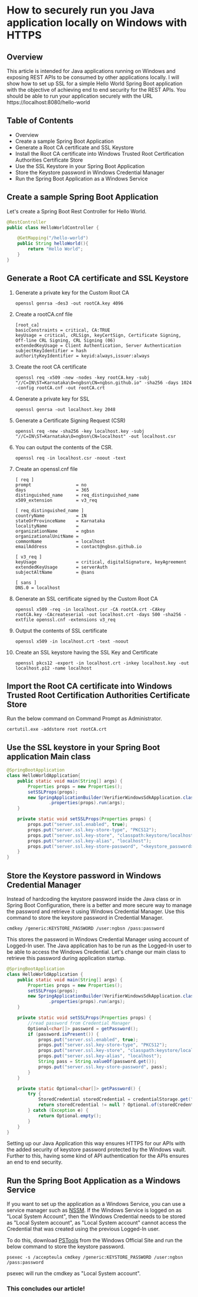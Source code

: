 # How to securely run you Java application locally on Windows with HTTPS

## Overview
This article is intended for Java applications running on Windows and exposing REST APIs to be consumed by other applications locally.
I will show how to set up SSL for a simple Hello World Spring Boot application with the objective of achieving end to end security for the REST APIs.
You should be able to run your application securely with the URL https://localhost:8080/hello-world

## Table of Contents
- Overview 
- Create a sample Spring Boot Application 
- Generate a Root CA certificate and SSL Keystore 
- Install the Root CA certificate into Windows Trusted Root Certification Authorities Certificate Store
- Use the SSL Keystore in your Spring Boot Application 
- Store the Keystore password in Windows Credential Manager
- Run the Spring Boot Application as a Windows Service

## Create a sample Spring Boot Application
Let's create a Spring Boot Rest Controller for Hello World.

```java
@RestController
public class HelloWorldController {

    @GetMapping("/hello-world")
    public String helloWorld(){
        return "Hello World";
    }
}
```
## Generate a Root CA certificate and SSL Keystore
1. Generate a private key for the Custom Root CA
    ```
    openssl genrsa -des3 -out rootCA.key 4096
    ```
2. Create a rootCA.cnf file

    ```
    [root_ca]
    basicConstraints = critical, CA:TRUE
    keyUsage = critical, cRLSign, keyCertSign, Certificate Signing, Off-line CRL Signing, CRL Signing (06)
    extendedKeyUsage = Client Authentication, Server Authentication
    subjectKeyIdentifier = hash
    authorityKeyIdentifier = keyid:always,issuer:always
    ```

3. Create the root CA certificate
    ```
    openssl req -x509 -new -nodes -key rootCA.key -subj "//C=IN\ST=Karnataka\O=ngbsn\CN=ngbsn.github.io" -sha256 -days 1024 -config rootCA.cnf -out rootCA.crt
    ```
4. Generate a private key for SSL
    ```
    openssl genrsa -out localhost.key 2048
    ```

5. Generate a Certificate Signing Request (CSR)
    ```
    openssl req -new -sha256 -key localhost.key -subj "//C=IN\ST=Karnataka\O=ngbsn\CN=localhost" -out localhost.csr
    ```
6. You can output the contents of the CSR.
    ```
    openssl req -in localhost.csr -noout -text
    ```
7. Create an openssl.cnf file
    ```
    [ req ]
    prompt                 = no
    days                   = 365
    distinguished_name     = req_distinguished_name
    x509_extension         = v3_req
    
    [ req_distinguished_name ]
    countryName            = IN
    stateOrProvinceName    = Karnataka
    localityName           =
    organizationName       = ngbsn
    organizationalUnitName =
    commonName             = localhost
    emailAddress           = contact@ngbsn.github.io
    
    [ v3_req ]
    keyUsage			   = critical, digitalSignature, keyAgreement
    extendedKeyUsage       = serverAuth
    subjectAltName         = @sans
    
    [ sans ]
    DNS.0 = localhost
    ```
8. Generate an SSL certificate signed by the Custom Root CA
    ```
    openssl x509 -req -in localhost.csr -CA rootCA.crt -CAkey rootCA.key -CAcreateserial -out localhost.crt -days 500 -sha256 -extfile openssl.cnf -extensions v3_req
    ```
9. Output the contents of SSL certificate
    ```
    openssl x509 -in localhost.crt -text -noout
    ```
10. Create an SSL keystore having the SSL Key and Certificate
    ```
    openssl pkcs12 -export -in localhost.crt -inkey localhost.key -out localhost.p12 -name localhost
    ```
## Import the Root CA certificate into Windows Trusted Root Certification Authorities Certificate Store
Run the below command on Command Prompt as Administrator.
```
certutil.exe -addstore root rootCA.crt
```

## Use the SSL keystore in your Spring Boot application Main class

```java
@SpringBootApplication
class HelloWorldApplication{
    public static void main(String[] args) {
        Properties props = new Properties();
        setSSLProps(props);
        new SpringApplicationBuilder(VerifierWindowsSdkApplication.class)
                .properties(props).run(args);
    }

    private static void setSSLProps(Properties props) {
        props.put("server.ssl.enabled", true);
        props.put("server.ssl.key-store-type", "PKCS12");
        props.put("server.ssl.key-store", "classpath:keystore/localhost.p12");
        props.put("server.ssl.key-alias", "localhost");
        props.put("server.ssl.key-store-password", "<keystore_password>");
    }    
}

```
## Store the Keystore password in Windows Credential Manager

Instead of hardcoding the keystore password inside the Java class or in Spring Boot Configuration, there is a better and more secure way to manage the password and retrieve it using Windows Credential Manager.
Use this command to store the keystore password in Credential Manager.
```
cmdkey /generic:KEYSTORE_PASSWORD /user:ngbsn /pass:password
```
This stores the password in Windows Credential Manager using account of Logged-In user. The Java application has to be run as the Logged-In user to be able to access the Windows Credential.
Let's change our main class to retrieve this password during application startup.

```java   
@SpringBootApplication
class HelloWorldApplication {
    public static void main(String[] args) {
        Properties props = new Properties();
        setSSLProps(props);
        new SpringApplicationBuilder(VerifierWindowsSdkApplication.class)
                .properties(props).run(args);
    }

    private static void setSSLProps(Properties props) {
        //read password from Credential Manager
        Optional<char[]> password = getPassword();
        if (password.isPresent()) {
            props.put("server.ssl.enabled", true);
            props.put("server.ssl.key-store-type", "PKCS12");
            props.put("server.ssl.key-store", "classpath:keystore/localhost.p12");
            props.put("server.ssl.key-alias", "localhost");
            String pass = String.valueOf(password.get());
            props.put("server.ssl.key-store-password", pass);
        }
    }

    private static Optional<char[]> getPassword() {
        try {
            StoredCredential storedCredential = credentialStorage.get("KEYSTORE_PASSWORD");
            return storedCredential != null ? Optional.of(storedCredential.getPassword()) : Optional.empty();
        } catch (Exception e) {
            return Optional.empty();
        }
    }
}
```
Setting up our Java Application this way ensures HTTPS for our APIs with the added security of keystore password protected by the Windows vault.
Further to this, having some kind of API authentication for the APIs ensures an end to end security.

## Run the Spring Boot Application as a Windows Service
If you want to set up the application as a Windows Service, you can use a service manager such as [NSSM](https://nssm.cc/).
If the Windows Service is logged on as "Local System Account", then the Windows Credential needs to be stored as "Local System account", as "Local System account" cannot access the Credential that was created using the previous Logged-In user.

To do this, download [PSTools](https://learn.microsoft.com/en-us/sysinternals/downloads/psexec) from the Windows Official Site and run the below command to store the keystore password.

```
psexec -s /accepteula cmdkey /generic:KEYSTORE_PASSWORD /user:ngbsn /pass:password
```
psexec will run the cmdkey as "Local System account".

### This concludes our article!

